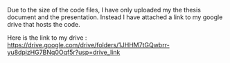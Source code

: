 Due to the size of the code files, I have only uploaded my the thesis document and the presentation. Instead I have attached a link to my google drive that hosts the code. 

Here is the link to my drive : https://drive.google.com/drive/folders/1JHHM7tGQwbrr-yu8dpizHG7BNq0Oqf5r?usp=drive_link
